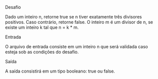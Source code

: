 Desafio

Dado um inteiro n, retorne true se n tiver exatamente três divisores positivos. Caso contrário, retorne false. O inteiro m é um divisor de n, se existe um inteiro k tal que n = k * m. 

Entrada

O arquivo de entrada consiste em um inteiro n que será validada caso esteja sob as condições do desafio.

Saída

A saída consistirá em um tipo booleano: true ou false.
